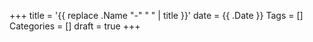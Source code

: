 +++
title = '{{ replace .Name "-" " " | title }}'
date = {{ .Date }}
Tags = []
Categories = []
draft = true
+++



